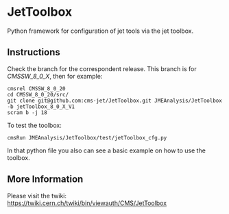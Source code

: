 # JetToolbox
Python framework for configuration of jet tools via the jet toolbox. 

## Instructions

Check the branch for the correspondent release. This branch is for *CMSSW_8_0_X*, then for example:
```
cmsrel CMSSW_8_0_20
cd CMSSW_8_0_20/src/
git clone git@github.com:cms-jet/JetToolbox.git JMEAnalysis/JetToolbox -b jetToolbox_8_0_X_V1
scram b -j 18
```
To test the toolbox:
```
cmsRun JMEAnalysis/JetToolbox/test/jetToolbox_cfg.py
```
In that python file you also can see a basic example on how to use the toolbox.

## More Information

Please visit the twiki: https://twiki.cern.ch/twiki/bin/viewauth/CMS/JetToolbox
